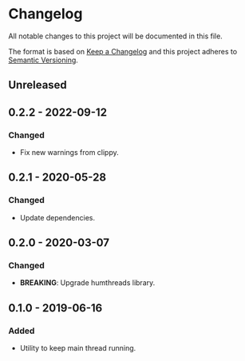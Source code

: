 <!-- markdownlint-disable MD022 MD024 MD032 -->
# Changelog
All notable changes to this project will be documented in this file.

The format is based on [Keep a Changelog](http://keepachangelog.com/en/1.0.0/)
and this project adheres to [Semantic Versioning](http://semver.org/spec/v2.0.0.html).

## Unreleased

## 0.2.2 - 2022-09-12
### Changed
- Fix new warnings from clippy.

## 0.2.1 - 2020-05-28
### Changed
- Update dependencies.

## 0.2.0 - 2020-03-07
### Changed
- **BREAKING**: Upgrade humthreads library.

## 0.1.0 - 2019-06-16
### Added
- Utility to keep main thread running.
